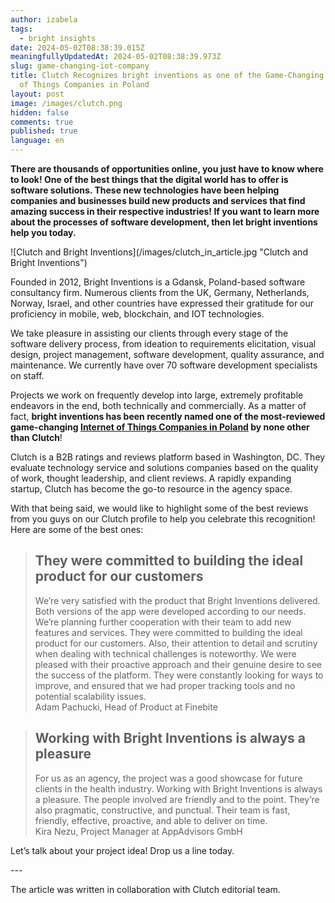 ```yaml
---
author: izabela
tags:
  - bright insights
date: 2024-05-02T08:38:39.015Z
meaningfullyUpdatedAt: 2024-05-02T08:38:39.973Z
slug: game-changing-iot-company
title: Clutch Recognizes bright inventions as one of the Game-Changing Internet
  of Things Companies in Poland
layout: post
image: /images/clutch.png
hidden: false
comments: true
published: true
language: en
---
```

**There are thousands of opportunities online, you just have to know where to look! One of the best things that the digital world has to offer is software solutions. These new technologies have been helping companies and businesses build new products and services that find amazing success in their respective industries! If you want to learn more about the processes of software development, then let bright inventions help you today.**

<div className="image">![Clutch and Bright Inventions](/images/clutch_in_article.jpg "Clutch and Bright Inventions")</div>

Founded in 2012, Bright Inventions is a Gdansk, Poland-based software consultancy firm. Numerous clients from the UK, Germany, Netherlands, Norway, Israel, and other countries have expressed their gratitude for our proficiency in mobile, web, blockchain, and IOT technologies.

We take pleasure in assisting our clients through every stage of the software delivery process, from ideation to requirements elicitation, visual design, project management, software development, quality assurance, and maintenance. We currently have over 70 software development specialists on staff.

Projects we work on frequently develop into large, extremely profitable endeavors in the end, both technically and commercially. As a matter of fact, **bright inventions has been recently named one of the most-reviewed game-changing [Internet of Things Companies in Poland](http://clutch.co/pl/developers/internet-of-things?utm_source=directory&utm_medium=blog&utm_campaign=surgical) by none other than Clutch**! 

Clutch is a B2B ratings and reviews platform based in Washington, DC. They evaluate technology service and solutions companies based on the quality of work, thought leadership, and client reviews. A rapidly expanding startup, Clutch has become the go-to resource in the agency space. 

With that being said, we would like to highlight some of the best reviews from you guys on our Clutch profile to help you celebrate this recognition! Here are some of the best ones:

<blockquote><h2>They were committed to building the ideal product for our customers</h2><div>We’re very satisfied with the product that Bright Inventions delivered. Both versions of the app were developed according to our needs. We’re planning further cooperation with their team to add new features and services.   They were committed to building the ideal product for our customers. Also, their attention to detail and scrutiny when dealing with technical challenges is noteworthy. We were pleased with their proactive approach and their genuine desire to see the success of the platform. They were constantly looking for ways to improve, and ensured that we had proper tracking tools and no potential scalability issues.</div><footer>Adam Pachucki, Head of Product at Finebite</footer></blockquote>

<blockquote><h2>Working with Bright Inventions is always a pleasure</h2><div>For us as an agency, the project was a good showcase for future clients in the health industry. Working with Bright Inventions is always a pleasure. The people involved are friendly and to the point. They’re also pragmatic, constructive, and punctual. Their team is fast, friendly, effective, proactive, and able to deliver on time.</div><footer>Kira Nezu, Project Manager at AppAdvisors GmbH</footer></blockquote>

Let’s talk about your project idea! Drop us a line today.

\---

The article was written in collaboration with Clutch editorial team.